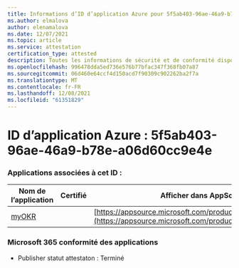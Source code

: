 ```yaml
---
title: Informations d’ID d’application Azure pour 5f5ab403-96ae-46a9-b78e-a06d60cc9e4e
ms.author: elmalova
author: elenamalova
ms.date: 12/07/2021
ms.topic: article
ms.service: attestation
certification_type: attested
description: Toutes les informations de sécurité et de conformité disponibles pour 5f5ab403-96ae-46a9-b78e-a06d60cc9e4e.
ms.openlocfilehash: 996478dda5ed736e576b77bfac347f368fb07a87
ms.sourcegitcommit: 06d460e64ccf4d150acd7f90309c902262ba2f7a
ms.translationtype: MT
ms.contentlocale: fr-FR
ms.lasthandoff: 12/08/2021
ms.locfileid: "61351829"
---
```

# <a name="azure-app-id-5f5ab403-96ae-46a9-b78e-a06d60cc9e4e"></a>ID d’application Azure : 5f5ab403-96ae-46a9-b78e-a06d60cc9e4e


### <a name="apps-associated-with-this-id"></a>Applications associées à cet ID :
| **Nom de l’application** | **Certifié** | **Afficher dans AppSource** |
|--------------|---------------|-----------------------|
| [myOKR](https://docs.microsoft.com/microsoft-365-app-certification/forward/WA200003308) |  | [https://appsource.microsoft.com/product/office/WA200003308](https://appsource.microsoft.com/product/office/WA200003308) |

### <a name="microsoft-365-app-compliance-status"></a>Microsoft 365 conformité des applications
- Publisher statut attestaton : Terminé
